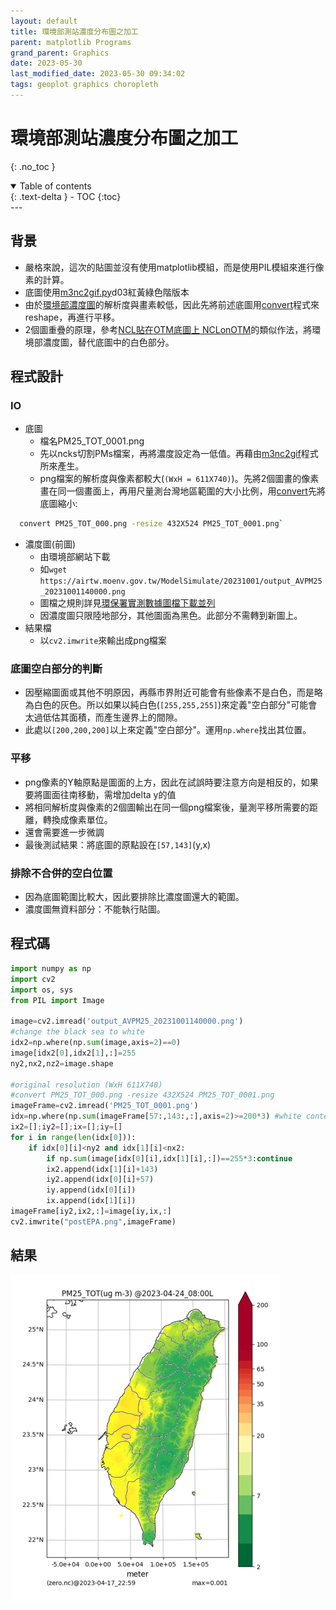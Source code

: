 ```yaml
---
layout: default
title: 環境部測站濃度分布圖之加工
parent: matplotlib Programs
grand_parent: Graphics
date: 2023-05-30
last_modified_date: 2023-05-30 09:34:02
tags: geoplot graphics choropleth
---
```


# 環境部測站濃度分布圖之加工
{: .no_toc }

<details open markdown="block">
  <summary>
    Table of contents
  </summary>
  {: .text-delta }
- TOC
{:toc}
</details>
---

## 背景

- 嚴格來說，這次的貼圖並沒有使用matplotlib模組，而是使用PIL模組來進行像素的計算。
- 底圖使用[m3nc2gif.py][m3nc2gif]d03紅黃綠色階版本
- 由於[環境部濃度圖](https://airtw.moenv.gov.tw/)的解析度與畫素較低，因此先將前述底圖用[convert](https://sinotec2.github.io/Focus-on-Air-Quality/utilities/Graphics/imageMagicks/)程式來reshape，再進行平移。
- 2個圖重疊的原理，參考[NCL貼在OTM底圖上 NCLonOTM](https://sinotec2.github.io/Focus-on-Air-Quality/utilities/Graphics/NCL/NCLonOTM/)的類似作法，將環境部濃度圖，替代底圖中的白色部分。

## 程式設計

### IO

- 底圖
  - 檔名PM25_TOT_0001.png
  - 先以ncks切割PMs檔案，再將濃度設定為一低值。再藉由[m3nc2gif][m3nc2gif]程式所來產生。
  - png檔案的解析度與像素都較大(`(WxH = 611X740)`)。先將2個圖畫的像素畫在同一個畫面上，再用尺量測台灣地區範圍的大小比例，用[convert](https://sinotec2.github.io/Focus-on-Air-Quality/utilities/Graphics/imageMagicks/)先將底圖縮小:
```bash
  convert PM25_TOT_000.png -resize 432X524 PM25_TOT_0001.png`
```

- 濃度圖(前圖)
  - 由環境部網站下載
  - 如`wget https://airtw.moenv.gov.tw/ModelSimulate/20231001/output_AVPM25_20231001140000.png`
  - 圖檔之規則詳見[環保署實測數據圖檔下載並列][epa]
  - 因濃度圖只限陸地部分，其他圖面為黑色。此部分不需轉到新圖上。
- 結果檔
  - 以`cv2.imwrite`來輸出成png檔案

### 底圖空白部分的判斷

- 因壓縮圖面或其他不明原因，再縣市界附近可能會有些像素不是白色，而是略為白色的灰色。所以如果以純白色(`[255,255,255]`)來定義"空白部分"可能會太過低估其面積，而產生邊界上的間隙。
- 此處以`[200,200,200]`以上來定義"空白部分"。運用`np.where`找出其位置。

### 平移

- png像素的Y軸原點是圖面的上方，因此在試誤時要注意方向是相反的，如果要將圖面往南移動，需增加delta y的值
- 將相同解析度與像素的2個圖輸出在同一個png檔案後，量測平移所需要的距離，轉換成像素單位。
- 還會需要進一步微調
- 最後測試結果：將底圖的原點設在`[57,143]`(y,x)

### 排除不合併的空白位置

- 因為底圖範圍比較大，因此要排除比濃度圖還大的範圍。
- 濃度圖無資料部分：不能執行貼圖。

## 程式碼

```python
import numpy as np
import cv2
import os, sys
from PIL import Image

image=cv2.imread('output_AVPM25_20231001140000.png')
#change the black sea to white
idx2=np.where(np.sum(image,axis=2)==0)
image[idx2[0],idx2[1],:]=255
ny2,nx2,nz2=image.shape

#original resolution (WxH 611X740)
#convert PM25_TOT_000.png -resize 432X524 PM25_TOT_0001.png
imageFrame=cv2.imread('PM25_TOT_0001.png')
idx=np.where(np.sum(imageFrame[57:,143:,:],axis=2)>=200*3) #white content
ix2=[];iy2=[];ix=[];iy=[]
for i in range(len(idx[0])):
    if idx[0][i]<ny2 and idx[1][i]<nx2:
        if np.sum(image[idx[0][i],idx[1][i],:])==255*3:continue
        ix2.append(idx[1][i]+143)
        iy2.append(idx[0][i]+57)
        iy.append(idx[0][i])
        ix.append(idx[1][i])
imageFrame[iy2,ix2,:]=image[iy,ix,:]
cv2.imwrite("postEPA.png",imageFrame)
```

## 結果

![](https://raw.githubusercontent.com/sinotec2/Focus-on-Air-Quality/main/utilities/Graphics/matplotlib/postEPA.png)

[m3nc2gif]: https://sinotec2.github.io/Focus-on-Air-Quality/utilities/Graphics/wrf-python/4.m3nc2gif/ "m3nc檔案轉GIF"
[epa]: https://sinotec2.github.io/Focus-on-Air-Quality/ForecastSystem/PostProcess/7.d03CF/#環保署實測數據圖檔下載並列 "環保署實測數據圖檔下載並列"